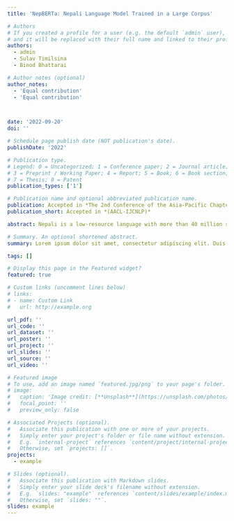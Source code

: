 ```yaml
---
title: 'NepBERTa: Nepali Language Model Trained in a Large Corpus'

# Authors
# If you created a profile for a user (e.g. the default `admin` user), write the username (folder name) here
# and it will be replaced with their full name and linked to their profile.
authors:
  - admin
  - Sulav Timilsina
  - Binod Bhattarai

# Author notes (optional)
author_notes:
  - 'Equal contribution'
  - 'Equal contribution'



date: '2022-09-20'
doi: ''

# Schedule page publish date (NOT publication's date).
publishDate: '2022'

# Publication type.
# Legend: 0 = Uncategorized; 1 = Conference paper; 2 = Journal article;
# 3 = Preprint / Working Paper; 4 = Report; 5 = Book; 6 = Book section;
# 7 = Thesis; 8 = Patent
publication_types: ['1']

# Publication name and optional abbreviated publication name.
publication: Accepted in *The 2nd Conference of the Asia-Pacific Chapter of the Association for Computational Linguistics and the 12th International Joint Conference on Natural Language Processing*
publication_short: Accepted in *(AACL-IJCNLP)*

abstract: Nepali is a low-resource language with more than 40 million speakers worldwide. It is written in Devnagari script and has rich semantics and complex grammatical structure. To this date, multilingual models such as Multilingual BERT, XLM and XLM-RoBERTa haven’t been able to achieve promising results in Nepali NLP tasks, and there does not exist any such a large-scale monolingual corpus. This study presents NepBERTa, a BERT-based Natural Language Understanding (NLU) model trained on the most extensive monolingual Nepali corpus ever. We collected a dataset of 0.8B words from 36 different popular news sites in Nepal and introduced the model. This data set is 3 folds times larger than the previous publicly available corpus. We evaluated the performance of NepBERTa in multiple Nepali-specific NLP tasks, including Named-Entity Recognition, Content Classification, POS Tagging, and Sequence Pair Similarity. We also introduce two different datasets for two new downstream tasks and benchmark four diverse NLU tasks altogether. We bring all these four tasks under the first-ever Nepali Language Understanding Evaluation (Nep-gLUE) benchmark. We will make Nep-gLUE along with the pre-trained model and data sets publicly available for research.

# Summary. An optional shortened abstract.
summary: Lorem ipsum dolor sit amet, consectetur adipiscing elit. Duis posuere tellus ac convallis placerat. Proin tincidunt magna sed ex sollicitudin condimentum.

tags: []

# Display this page in the Featured widget?
featured: true

# Custom links (uncomment lines below)
# links:
# - name: Custom Link
#   url: http://example.org

url_pdf: ''
url_code: ''
url_dataset: ''
url_poster: ''
url_project: ''
url_slides: ''
url_source: ''
url_video: ''

# Featured image
# To use, add an image named `featured.jpg/png` to your page's folder.
# image:
#   caption: 'Image credit: [**Unsplash**](https://unsplash.com/photos/pLCdAaMFLTE)'
#   focal_point: ''
#   preview_only: false

# Associated Projects (optional).
#   Associate this publication with one or more of your projects.
#   Simply enter your project's folder or file name without extension.
#   E.g. `internal-project` references `content/project/internal-project/index.md`.
#   Otherwise, set `projects: []`.
projects:
  - example

# Slides (optional).
#   Associate this publication with Markdown slides.
#   Simply enter your slide deck's filename without extension.
#   E.g. `slides: "example"` references `content/slides/example/index.md`.
#   Otherwise, set `slides: ""`.
slides: example
---
```


<!-- {{% callout note %}}
Click the _Cite_ button above to demo the feature to enable visitors to import publication metadata into their reference management software.
{{% /callout %}}

{{% callout note %}}
Create your slides in Markdown - click the _Slides_ button to check out the example.
{{% /callout %}}

Supplementary notes can be added here, including [code, math, and images](https://wowchemy.com/docs/writing-markdown-latex/). -->
